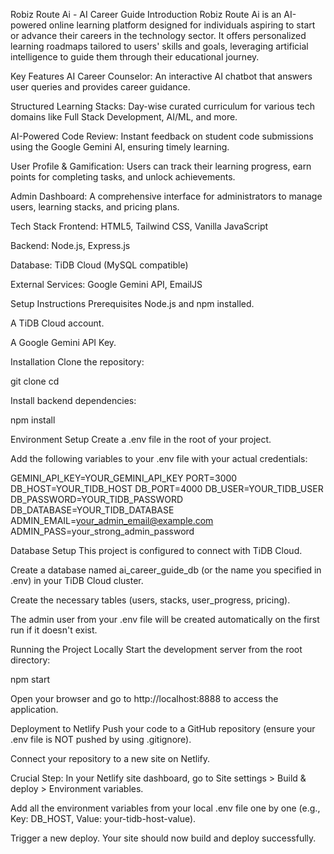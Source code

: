 Robiz Route Ai - AI Career Guide
Introduction
Robiz Route Ai is an AI-powered online learning platform designed for individuals aspiring to start or advance their careers in the technology sector. It offers personalized learning roadmaps tailored to users' skills and goals, leveraging artificial intelligence to guide them through their educational journey.

Key Features
AI Career Counselor: An interactive AI chatbot that answers user queries and provides career guidance.

Structured Learning Stacks: Day-wise curated curriculum for various tech domains like Full Stack Development, AI/ML, and more.

AI-Powered Code Review: Instant feedback on student code submissions using the Google Gemini AI, ensuring timely learning.

User Profile & Gamification: Users can track their learning progress, earn points for completing tasks, and unlock achievements.

Admin Dashboard: A comprehensive interface for administrators to manage users, learning stacks, and pricing plans.

Tech Stack
Frontend: HTML5, Tailwind CSS, Vanilla JavaScript

Backend: Node.js, Express.js

Database: TiDB Cloud (MySQL compatible)

External Services: Google Gemini API, EmailJS

Setup Instructions
Prerequisites
Node.js and npm installed.

A TiDB Cloud account.

A Google Gemini API Key.

Installation
Clone the repository:

git clone <your-repository-url>
cd <your-project-folder>

Install backend dependencies:

npm install

Environment Setup
Create a .env file in the root of your project.

Add the following variables to your .env file with your actual credentials:

GEMINI_API_KEY=YOUR_GEMINI_API_KEY
PORT=3000
DB_HOST=YOUR_TIDB_HOST
DB_PORT=4000
DB_USER=YOUR_TIDB_USER
DB_PASSWORD=YOUR_TIDB_PASSWORD
DB_DATABASE=YOUR_TIDB_DATABASE
ADMIN_EMAIL=your_admin_email@example.com
ADMIN_PASS=your_strong_admin_password

Database Setup
This project is configured to connect with TiDB Cloud.

Create a database named ai_career_guide_db (or the name you specified in .env) in your TiDB Cloud cluster.

Create the necessary tables (users, stacks, user_progress, pricing).

The admin user from your .env file will be created automatically on the first run if it doesn't exist.

Running the Project Locally
Start the development server from the root directory:

npm start

Open your browser and go to http://localhost:8888 to access the application.

Deployment to Netlify
Push your code to a GitHub repository (ensure your .env file is NOT pushed by using .gitignore).

Connect your repository to a new site on Netlify.

Crucial Step: In your Netlify site dashboard, go to Site settings > Build & deploy > Environment variables.

Add all the environment variables from your local .env file one by one (e.g., Key: DB_HOST, Value: your-tidb-host-value).

Trigger a new deploy. Your site should now build and deploy successfully.